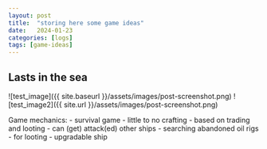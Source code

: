 ```yaml
---
layout: post
title:  "storing here some game ideas"
date:   2024-01-23
categories: [logs]
tags: [game-ideas]
---
```


## Lasts in the sea

![test_image]({{ site.baseurl }}/assets/images/post-screenshot.png)
![test_image2]({{ site.url }}/assets/images/post-screenshot.png)


Game mechanics:
    - survival game
    - little to no crafting
    - based on trading and looting
    - can (get) attack(ed) other ships
    - searching abandoned oil rigs - for looting
    - upgradable ship
  